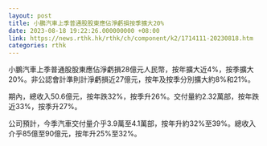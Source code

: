 ```yaml
---
layout: post
title: 小鵬汽車上季普通股股東應佔淨虧損按季擴大20%
date: 2023-08-18 19:22:26.000000000 +08:00
link: https://news.rthk.hk/rthk/ch/component/k2/1714111-20230818.htm
categories: rthk
---
```


小鵬汽車上季普通股股東應佔淨虧損28億元人民幣，按年擴大近4%，按季擴大20%。非公認會計準則計淨虧損近27億元，按年及按季分別擴大約8%和21%。

期內，總收入50.6億元，按年跌32%，按季升26%。交付量約2.32萬部，按年跌近33%，按季升27%。

公司預計，今季汽車交付量介乎3.9萬至4.1萬部，按年升約32%至39%。總收入介乎85億至90億元，按年升25%至32%。

